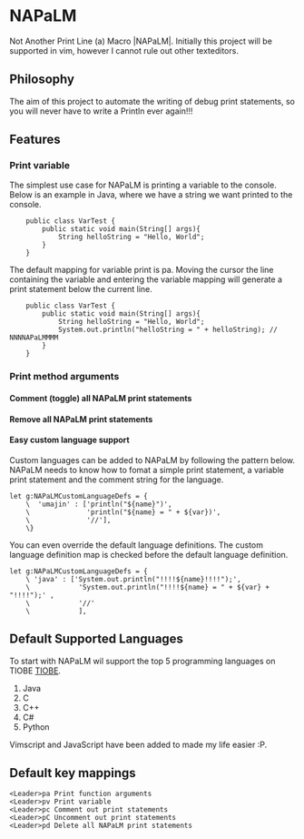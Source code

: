 # NAPaLM
Not Another Print Line (a) Macro |NAPaLM|. Initially this project will be supported in vim, however I cannot rule out other texteditors.

## Philosophy
The aim of this project to automate the writing of debug print statements, so you will never have to write a Println ever again!!!

## Features

### Print variable 
The simplest use case for NAPaLM is printing a variable to the console. Below is an example in Java, where we have a string we want printed to the console.
```
    public class VarTest {
        public static void main(String[] args){
            String helloString = "Hello, World";
        }
    }
```

The default mapping for variable print is <Leader>pa. Moving the cursor the line containing the variable and entering the variable mapping will generate a print statement below the current line.

```
    public class VarTest {
        public static void main(String[] args){
            String helloString = "Hello, World";
            System.out.println("helloString = " + helloString); // NNNNAPaLMMMM
        }
    }
```

### Print method arguments

#### Comment (toggle) all NAPaLM print statements

#### Remove all NAPaLM print statements

#### Easy custom language support 
Custom languages can be added to NAPaLM by following the pattern below.
NAPaLM needs to know how to fomat a simple print statement, a variable print statement and the comment string for the language.
```
let g:NAPaLMCustomLanguageDefs = {
    \  'umajin' : ['println("${name}")',
    \              'println("${name} = " + ${var})',
    \              '//'],
    \}
``` 
You can even override the default language definitions. The custom language definition map is checked before the default language definition. 
```
let g:NAPaLMCustomLanguageDefs = {
    \ 'java' : ['System.out.println("!!!!${name}!!!!");', 
    \            'System.out.println("!!!!${name} = " + ${var} + "!!!!");' , 
    \            '//'
    \            ],
```
## Default Supported Languages
To start with NAPaLM wil support the top 5 programming languages on TIOBE [TIOBE](www.tiobe.com/index.php/tiobe_index).

1. Java
2. C
3. C++
4. C#
5. Python

Vimscript and JavaScript have been added to made my life easier :P.

## Default key mappings
```
<Leader>pa Print function arguments
<Leader>pv Print variable
<Leader>pc Comment out print statements
<Leader>pC Uncomment out print statements
<Leader>pd Delete all NAPaLM print statements
```

